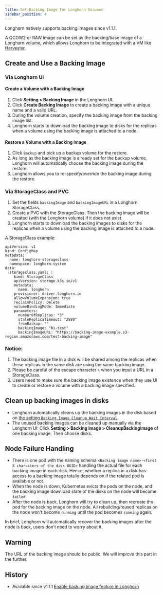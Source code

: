 ```yaml
---
title: Set Backing Image for Longhorn Volumes
sidebar_position: 4
---
```


Longhorn natively supports backing images since v1.1.1.

A QCOW2 or RAW image can be set as the backing/base image of a Longhorn volume, which allows Longhorn to be integrated with a VM like [Harvester](https://github.com/rancher/harvester).

## Create and Use a Backing Image

### Via Longhorn UI

#### Create a Volume with a Backing Image

1. Click **Setting > Backing Image** in the Longhorn UI.
2. Click **Create Backing Image** to create a backing image with a unique name and a valid URL.
3. During the volume creation, specify the backing image from the backing image list.
4. Longhorn starts to download the backing image to disks for the replicas when a volume using the backing image is attached to a node.

#### Restore a Volume with a Backing Image

1. Click `Backup` and pick up a backup volume for the restore.
2. As long as the backing image is already set for the backup volume, Longhorn will automatically choose the backing image during the restore.
3. Longhorn allows you to re-specify/override the backing image during the restore.

### Via StorageClass and PVC

1. Set the fields `backingImage` and `backingImageURL` in a Longhorn StorageClass.
2. Create a PVC with the StorageClass. Then the backing image will be created (with the Longhorn volume) if it does not exist.
3. Longhorn starts to download the backing images to disks for the replicas when a volume using the backing image is attached to a node.

A StorageClass example:

```
apiVersion: v1
kind: ConfigMap
metadata:
  name: longhorn-storageclass
  namespace: longhorn-system
data:
  storageclass.yaml: |
    kind: StorageClass
    apiVersion: storage.k8s.io/v1
    metadata:
      name: longhorn
    provisioner: driver.longhorn.io
    allowVolumeExpansion: true
    reclaimPolicy: Delete
    volumeBindingMode: Immediate
    parameters:
      numberOfReplicas: "3"
      staleReplicaTimeout: "2880"
      fromBackup: ""
      backingImage: "bi-test"
      backingImageURL: "https://backing-image-example.s3-region.amazonaws.com/test-backing-image"
```

### Notice:

1. The backing image file in a disk will be shared among the replicas when these replicas in the same disk are using the same backing image.
2. Please be careful of the escape character `\` when you input a URL in a StorageClass.
3. Users need to make sure the backing image existence when they use UI to create or restore a volume with a backing image specified.

## Clean up backing images in disks
- Longhorn automatically cleans up the backing images in the disk based on [the setting `Backing Image Cleanup Wait Interval`](../../references/settings#backing-image-cleanup-wait-interval).
- The unused backing images can be cleaned up manually via the Longhorn UI: Click **Setting > Backing Image > CleanupBackingImage** of one backing image. Then choose disks.

## Node Failure Handling
- There is one pod with the naming schema `<Backing image name>-<first 8 characters of the disk UUID>` handling the actual file for each backing image in each disk.
  Hence, whether a replica in a disk has access to a backing image totally depends on if the related pod is available or not.
- When the node is down, Kubernetes evicts the pods on the node, and the backing image download state of the disks on the node will become `failed`.
- After the node is back, Longhorn will try to clean up, then recreate the pod for the backing image on the node.
  All rebuilding/reused replicas on the node won't become `running` until the pod becomes `running` again.

In brief, Longhorn will automatically recover the backing images after the node is back, users don't need to worry about it.

## Warning
The URL of the backing image should be public. We will improve this part in the further.

## History
* Available since v1.1.1 [Enable backing image feature in Longhorn](https://github.com/Longhorn/Longhorn/issues/2006)
